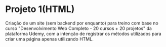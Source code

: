 # Projeto 1(HTML)
 Criação de um site (sem backend por enquanto) para treino com base no curso "Desenvolvimento Web Completo - 20 cursos + 20 projetos" da plataforma Udemy, com a intenção de registrar os métodos utilizados para criar uma página apenas utilizando HTML.
